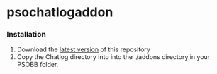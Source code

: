 # psochatlogaddon

### Installation  
1. Download the [latest version](https://github.com/Solybum/PSOBBMod-Addons/archive/master.zip) of this repository
1. Copy the Chatlog directory into into the ./addons directory in your PSOBB folder.
